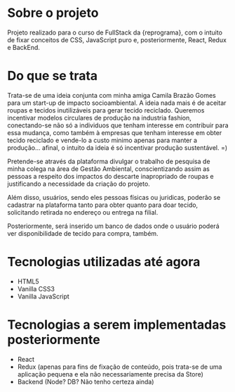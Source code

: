# Sobre o projeto
Projeto realizado para o curso de FullStack da {reprograma}, com o intuito de fixar conceitos de CSS, JavaScript puro e, posteriormente, React, Redux e BackEnd.

# Do que se trata
Trata-se de uma ideia conjunta com minha amiga Camila Brazão Gomes para um start-up de impacto socioambiental. A ideia nada mais é de aceitar roupas e tecidos inutilizáveis para gerar tecido reciclado. Queremos incentivar modelos circulares de produção na industria fashion, conectando-se não só a individuos que tenham interesse em contribuir para essa mudança, como também  à empresas que tenham interesse em obter tecido reciclado e vende-lo a custo minimo apenas para manter a produção... afinal, o intuito da ideia é só incentivar produção sustentável. =)

Pretende-se através da plataforma divulgar o trabalho de pesquisa de minha colega na área de Gestão Ambiental, conscientizando assim as pessoas a respeito dos impactos do descarte inapropriado de roupas e justificando a necessidade da criação do projeto.

Além disso, usuários, sendo eles pessoas físicas ou juridicas, poderão se cadastrar na plataforma tanto para obter quanto para doar tecido, solicitando retirada no endereço ou entrega na filial.

Posteriormente, será inserido um banco de dados onde o usuário poderá ver disponibilidade de tecido para compra, também.

# Tecnologias utilizadas até agora
- HTML5
- Vanilla CSS3
- Vanilla JavaScript

# Tecnologias a serem implementadas posteriormente
- React
- Redux (apenas para fins de fixação de conteúdo, pois trata-se de uma aplicação pequena e ela não necessariamente precisa da Store)
- Backend (Node? DB? Não tenho certeza ainda)
